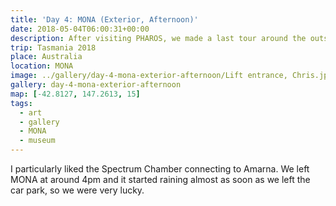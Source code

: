 ```yaml
---
title: 'Day 4: MONA (Exterior, Afternoon)'
date: 2018-05-04T06:00:31+00:00
description: After visiting PHAROS, we made a last tour around the outside.
trip: Tasmania 2018
place: Australia
location: MONA
image: ../gallery/day-4-mona-exterior-afternoon/Lift entrance, Chris.jpeg
gallery: day-4-mona-exterior-afternoon
map: [-42.8127, 147.2613, 15]
tags:
  - art
  - gallery
  - MONA
  - museum
---
```


I particularly liked the Spectrum Chamber connecting to Amarna. We left MONA at around 4pm and it started raining almost as soon as we left the car park, so we were very lucky.
